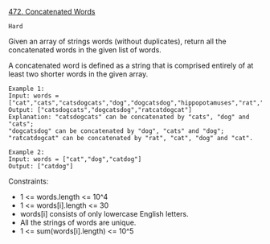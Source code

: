 [472. Concatenated Words](https://leetcode.com/problems/concatenated-words/description/)

`Hard`

Given an array of strings words (without duplicates), return all the concatenated words in the given list of words.

A concatenated word is defined as a string that is comprised entirely of at least two shorter words in the given array.

```
Example 1:
Input: words = ["cat","cats","catsdogcats","dog","dogcatsdog","hippopotamuses","rat","ratcatdogcat"]
Output: ["catsdogcats","dogcatsdog","ratcatdogcat"]
Explanation: "catsdogcats" can be concatenated by "cats", "dog" and "cats"; 
"dogcatsdog" can be concatenated by "dog", "cats" and "dog"; 
"ratcatdogcat" can be concatenated by "rat", "cat", "dog" and "cat".

Example 2:
Input: words = ["cat","dog","catdog"]
Output: ["catdog"]
```

Constraints:

- 1 <= words.length <= 10^4
- 1 <= words[i].length <= 30
- words[i] consists of only lowercase English letters.
- All the strings of words are unique.
- 1 <= sum(words[i].length) <= 10^5